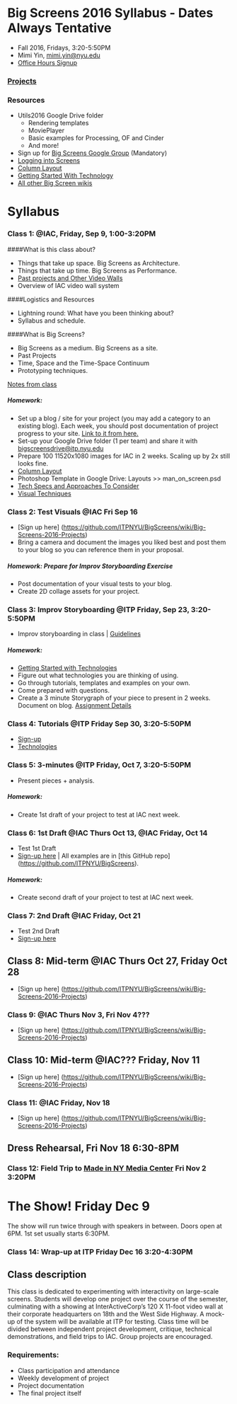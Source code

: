 # Big Screens 2016 Syllabus - Dates Always Tentative

- Fall 2016, Fridays, 3:20-5:50PM
- Mimi Yin, mimi.yin@nyu.edu
- [Office Hours Signup](https://itp.nyu.edu/inwiki/Signup/Mimi)

### [Projects](https://github.com/ITPNYU/BigScreens/wiki/Big-Screens-2016-Projects)

### Resources
- Utils2016 Google Drive folder
   - Rendering templates
   - MoviePlayer
   - Basic examples for Processing, OF and Cinder
   - And more!
- Sign up for [Big Screens Google Group](https://groups.google.com/a/itp.nyu.edu/group/bigscreens/) (Mandatory)
- [Logging into Screens](http://itp.nyu.edu/varwiki/BigScreens/LoggingIntoScreens)
- [Column Layout](http://itp.nyu.edu/varwiki/BigScreens/Columns)
- [Getting Started With Technology](https://github.com/ITPNYU/BigScreens/wiki/Get-Started-With-Technology)
- [All other Big Screen wikis](http://itp.nyu.edu/varwiki/BigScreens/BigScreens)

# Syllabus

### Class 1: @IAC, Friday, Sep 9, 1:00-3:20PM

####What is this class about?
- Things that take up space. Big Screens as Architecture.
- Things that take up time. Big Screens as Performance.
- [Past projects and Other Video Walls](http://itp.nyu.edu/varwiki/BigScreens/TheOthers)
- Overview of IAC video wall system

####Logistics and Resources
- Lightning round: What have you been thinking about?
- Syllabus and schedule.

####What is Big Screens? 
- Big Screens as a medium. Big Screens as a site.
- Past Projects
- Time, Space and the Time-Space Continuum
- Prototyping techniques.

[Notes from class](https://github.com/ITPNYU/BigScreens/wiki/Big-Screens-2016-Week-1-Notes)

##### Homework: 
- Set up a blog / site for your project (you may add a category to an existing blog). Each week, you should post documentation of project progress to your site. [Link to it from here.](https://github.com/ITPNYU/BigScreens/wiki/Big-Screens-2016-Projects)
- Set-up your Google Drive folder (1 per team) and share it with bigscreensdrive@itp.nyu.edu
- Prepare 100 11520x1080 images for IAC in 2 weeks. Scaling up by 2x still looks fine.
- [Column Layout](http://itp.nyu.edu/varwiki/BigScreens/Columns)
- Photoshop Template in Google Drive: Layouts >> man_on_screen.psd
- [Tech Specs and Approaches To Consider](https://github.com/ITPNYU/BigScreens/wiki/100-Images:-Approaches-To-Consider)
- [Visual Techniques](https://github.com/ITPNYU/BigScreens/wiki/VISUALS)

### Class 2: Test Visuals @IAC Fri Sep 16
- [Sign up here] (https://github.com/ITPNYU/BigScreens/wiki/Big-Screens-2016-Projects)
- Bring a camera and document the images you liked best and post them to your blog so you can reference them in your proposal.

##### Homework: Prepare for Improv Storyboarding Exercise
- Post documentation of your visual tests to your blog.
- Create 2D collage assets for your project.

### Class 3: Improv Storyboarding @ITP Friday, Sep 23, 3:20-5:50PM
- Improv storyboarding in class | [Guidelines](https://github.com/ITPNYU/BigScreens/wiki/Structure-for-Improv-Storyboarding)

##### Homework: 
- [Getting Started with Technologies](https://github.com/ITPNYU/BigScreens/wiki/Get-Started-With-Technology)
- Figure out what technologies you are thinking of using.
- Go through tutorials, templates and examples on your own. 
- Come prepared with questions.
- Create a 3 minute Storygraph of your piece to present in 2 weeks. Document on blog. [Assignment Details](https://github.com/ITPNYU/BigScreens/wiki/Storygraph-Assignment)

### Class 4: Tutorials @ITP Friday Sep 30, 3:20-5:50PM
- [Sign-up](https://github.com/ITPNYU/BigScreens/wiki/Big-Screens-2016-Projects)
- [Technologies](https://github.com/ITPNYU/BigScreens/wiki/Get-Started-With-Technology)

### Class 5: 3-minutes @ITP Friday, Oct 7, 3:20-5:50PM
- Present pieces + analysis.

##### Homework: 
- Create 1st draft of your project to test at IAC next week.

### Class 6: 1st Draft @IAC Thurs Oct 13, @IAC Friday, Oct 14
- Test 1st Draft
- [Sign-up here](https://github.com/ITPNYU/BigScreens/wiki/Big-Screens-2016-Projects) | All examples are in [this GitHub repo] (https://github.com/ITPNYU/BigScreens).

##### Homework: 
- Create second draft of your project to test at IAC next week.

### Class 7: 2nd Draft @IAC Friday, Oct 21
- Test 2nd Draft
- [Sign-up here](https://github.com/ITPNYU/BigScreens/wiki/Big-Screens-2016-Projects)

## Class 8: Mid-term @IAC Thurs Oct 27, Friday Oct 28 
- [Sign up here] (https://github.com/ITPNYU/BigScreens/wiki/Big-Screens-2016-Projects)

### Class 9: @IAC Thurs Nov 3, Fri Nov 4???
- [Sign up here] (https://github.com/ITPNYU/BigScreens/wiki/Big-Screens-2016-Projects)

## Class 10: Mid-term @IAC??? Friday, Nov 11
- [Sign up here] (https://github.com/ITPNYU/BigScreens/wiki/Big-Screens-2016-Projects)

### Class 11: @IAC Friday, Nov 18 
- [Sign up here] (https://github.com/ITPNYU/BigScreens/wiki/Big-Screens-2016-Projects)

## Dress Rehearsal, Fri Nov 18 6:30-8PM

### Class 12: Field Trip to [Made in NY Media Center](http://nymediacenter.com/) Fri Nov 2 3:20PM

# The Show! Friday Dec 9
The show will run twice through with speakers in between. Doors open at 6PM. 1st set usually starts 6:30PM.

### Class 14: Wrap-up at ITP Friday Dec 16 3:20-4:30PM


## Class description

This class is dedicated to experimenting with interactivity on large-scale screens. Students will develop one project over the course of the semester, culminating with a showing at InterActiveCorp’s 120 X 11-foot video wall at their corporate headquarters on 18th and the West Side Highway. A mock-up of the system will be available at ITP for testing. Class time will be divided between independent project development, critique, technical demonstrations, and field trips to IAC. Group projects are encouraged.

### Requirements:
- Class participation and attendance
- Weekly development of project
- Project documentation
- The final project itself
